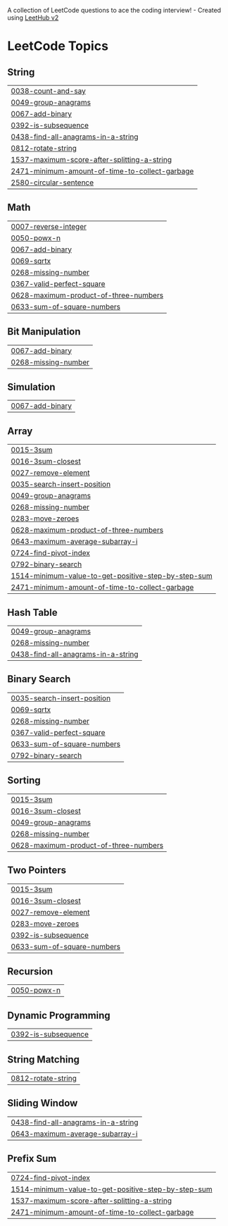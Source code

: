 A collection of LeetCode questions to ace the coding interview! - Created using [LeetHub v2](https://github.com/arunbhardwaj/LeetHub-2.0)
<!---LeetCode Topics Start-->
# LeetCode Topics
## String
|  |
| ------- |
| [0038-count-and-say](https://github.com/jaeckult/My-Leetcode-sync/tree/master/0038-count-and-say) |
| [0049-group-anagrams](https://github.com/jaeckult/My-Leetcode-sync/tree/master/0049-group-anagrams) |
| [0067-add-binary](https://github.com/jaeckult/My-Leetcode-sync/tree/master/0067-add-binary) |
| [0392-is-subsequence](https://github.com/jaeckult/My-Leetcode-sync/tree/master/0392-is-subsequence) |
| [0438-find-all-anagrams-in-a-string](https://github.com/jaeckult/My-Leetcode-sync/tree/master/0438-find-all-anagrams-in-a-string) |
| [0812-rotate-string](https://github.com/jaeckult/My-Leetcode-sync/tree/master/0812-rotate-string) |
| [1537-maximum-score-after-splitting-a-string](https://github.com/jaeckult/My-Leetcode-sync/tree/master/1537-maximum-score-after-splitting-a-string) |
| [2471-minimum-amount-of-time-to-collect-garbage](https://github.com/jaeckult/My-Leetcode-sync/tree/master/2471-minimum-amount-of-time-to-collect-garbage) |
| [2580-circular-sentence](https://github.com/jaeckult/My-Leetcode-sync/tree/master/2580-circular-sentence) |
## Math
|  |
| ------- |
| [0007-reverse-integer](https://github.com/jaeckult/My-Leetcode-sync/tree/master/0007-reverse-integer) |
| [0050-powx-n](https://github.com/jaeckult/My-Leetcode-sync/tree/master/0050-powx-n) |
| [0067-add-binary](https://github.com/jaeckult/My-Leetcode-sync/tree/master/0067-add-binary) |
| [0069-sqrtx](https://github.com/jaeckult/My-Leetcode-sync/tree/master/0069-sqrtx) |
| [0268-missing-number](https://github.com/jaeckult/My-Leetcode-sync/tree/master/0268-missing-number) |
| [0367-valid-perfect-square](https://github.com/jaeckult/My-Leetcode-sync/tree/master/0367-valid-perfect-square) |
| [0628-maximum-product-of-three-numbers](https://github.com/jaeckult/My-Leetcode-sync/tree/master/0628-maximum-product-of-three-numbers) |
| [0633-sum-of-square-numbers](https://github.com/jaeckult/My-Leetcode-sync/tree/master/0633-sum-of-square-numbers) |
## Bit Manipulation
|  |
| ------- |
| [0067-add-binary](https://github.com/jaeckult/My-Leetcode-sync/tree/master/0067-add-binary) |
| [0268-missing-number](https://github.com/jaeckult/My-Leetcode-sync/tree/master/0268-missing-number) |
## Simulation
|  |
| ------- |
| [0067-add-binary](https://github.com/jaeckult/My-Leetcode-sync/tree/master/0067-add-binary) |
## Array
|  |
| ------- |
| [0015-3sum](https://github.com/jaeckult/My-Leetcode-sync/tree/master/0015-3sum) |
| [0016-3sum-closest](https://github.com/jaeckult/My-Leetcode-sync/tree/master/0016-3sum-closest) |
| [0027-remove-element](https://github.com/jaeckult/My-Leetcode-sync/tree/master/0027-remove-element) |
| [0035-search-insert-position](https://github.com/jaeckult/My-Leetcode-sync/tree/master/0035-search-insert-position) |
| [0049-group-anagrams](https://github.com/jaeckult/My-Leetcode-sync/tree/master/0049-group-anagrams) |
| [0268-missing-number](https://github.com/jaeckult/My-Leetcode-sync/tree/master/0268-missing-number) |
| [0283-move-zeroes](https://github.com/jaeckult/My-Leetcode-sync/tree/master/0283-move-zeroes) |
| [0628-maximum-product-of-three-numbers](https://github.com/jaeckult/My-Leetcode-sync/tree/master/0628-maximum-product-of-three-numbers) |
| [0643-maximum-average-subarray-i](https://github.com/jaeckult/My-Leetcode-sync/tree/master/0643-maximum-average-subarray-i) |
| [0724-find-pivot-index](https://github.com/jaeckult/My-Leetcode-sync/tree/master/0724-find-pivot-index) |
| [0792-binary-search](https://github.com/jaeckult/My-Leetcode-sync/tree/master/0792-binary-search) |
| [1514-minimum-value-to-get-positive-step-by-step-sum](https://github.com/jaeckult/My-Leetcode-sync/tree/master/1514-minimum-value-to-get-positive-step-by-step-sum) |
| [2471-minimum-amount-of-time-to-collect-garbage](https://github.com/jaeckult/My-Leetcode-sync/tree/master/2471-minimum-amount-of-time-to-collect-garbage) |
## Hash Table
|  |
| ------- |
| [0049-group-anagrams](https://github.com/jaeckult/My-Leetcode-sync/tree/master/0049-group-anagrams) |
| [0268-missing-number](https://github.com/jaeckult/My-Leetcode-sync/tree/master/0268-missing-number) |
| [0438-find-all-anagrams-in-a-string](https://github.com/jaeckult/My-Leetcode-sync/tree/master/0438-find-all-anagrams-in-a-string) |
## Binary Search
|  |
| ------- |
| [0035-search-insert-position](https://github.com/jaeckult/My-Leetcode-sync/tree/master/0035-search-insert-position) |
| [0069-sqrtx](https://github.com/jaeckult/My-Leetcode-sync/tree/master/0069-sqrtx) |
| [0268-missing-number](https://github.com/jaeckult/My-Leetcode-sync/tree/master/0268-missing-number) |
| [0367-valid-perfect-square](https://github.com/jaeckult/My-Leetcode-sync/tree/master/0367-valid-perfect-square) |
| [0633-sum-of-square-numbers](https://github.com/jaeckult/My-Leetcode-sync/tree/master/0633-sum-of-square-numbers) |
| [0792-binary-search](https://github.com/jaeckult/My-Leetcode-sync/tree/master/0792-binary-search) |
## Sorting
|  |
| ------- |
| [0015-3sum](https://github.com/jaeckult/My-Leetcode-sync/tree/master/0015-3sum) |
| [0016-3sum-closest](https://github.com/jaeckult/My-Leetcode-sync/tree/master/0016-3sum-closest) |
| [0049-group-anagrams](https://github.com/jaeckult/My-Leetcode-sync/tree/master/0049-group-anagrams) |
| [0268-missing-number](https://github.com/jaeckult/My-Leetcode-sync/tree/master/0268-missing-number) |
| [0628-maximum-product-of-three-numbers](https://github.com/jaeckult/My-Leetcode-sync/tree/master/0628-maximum-product-of-three-numbers) |
## Two Pointers
|  |
| ------- |
| [0015-3sum](https://github.com/jaeckult/My-Leetcode-sync/tree/master/0015-3sum) |
| [0016-3sum-closest](https://github.com/jaeckult/My-Leetcode-sync/tree/master/0016-3sum-closest) |
| [0027-remove-element](https://github.com/jaeckult/My-Leetcode-sync/tree/master/0027-remove-element) |
| [0283-move-zeroes](https://github.com/jaeckult/My-Leetcode-sync/tree/master/0283-move-zeroes) |
| [0392-is-subsequence](https://github.com/jaeckult/My-Leetcode-sync/tree/master/0392-is-subsequence) |
| [0633-sum-of-square-numbers](https://github.com/jaeckult/My-Leetcode-sync/tree/master/0633-sum-of-square-numbers) |
## Recursion
|  |
| ------- |
| [0050-powx-n](https://github.com/jaeckult/My-Leetcode-sync/tree/master/0050-powx-n) |
## Dynamic Programming
|  |
| ------- |
| [0392-is-subsequence](https://github.com/jaeckult/My-Leetcode-sync/tree/master/0392-is-subsequence) |
## String Matching
|  |
| ------- |
| [0812-rotate-string](https://github.com/jaeckult/My-Leetcode-sync/tree/master/0812-rotate-string) |
## Sliding Window
|  |
| ------- |
| [0438-find-all-anagrams-in-a-string](https://github.com/jaeckult/My-Leetcode-sync/tree/master/0438-find-all-anagrams-in-a-string) |
| [0643-maximum-average-subarray-i](https://github.com/jaeckult/My-Leetcode-sync/tree/master/0643-maximum-average-subarray-i) |
## Prefix Sum
|  |
| ------- |
| [0724-find-pivot-index](https://github.com/jaeckult/My-Leetcode-sync/tree/master/0724-find-pivot-index) |
| [1514-minimum-value-to-get-positive-step-by-step-sum](https://github.com/jaeckult/My-Leetcode-sync/tree/master/1514-minimum-value-to-get-positive-step-by-step-sum) |
| [1537-maximum-score-after-splitting-a-string](https://github.com/jaeckult/My-Leetcode-sync/tree/master/1537-maximum-score-after-splitting-a-string) |
| [2471-minimum-amount-of-time-to-collect-garbage](https://github.com/jaeckult/My-Leetcode-sync/tree/master/2471-minimum-amount-of-time-to-collect-garbage) |
<!---LeetCode Topics End-->